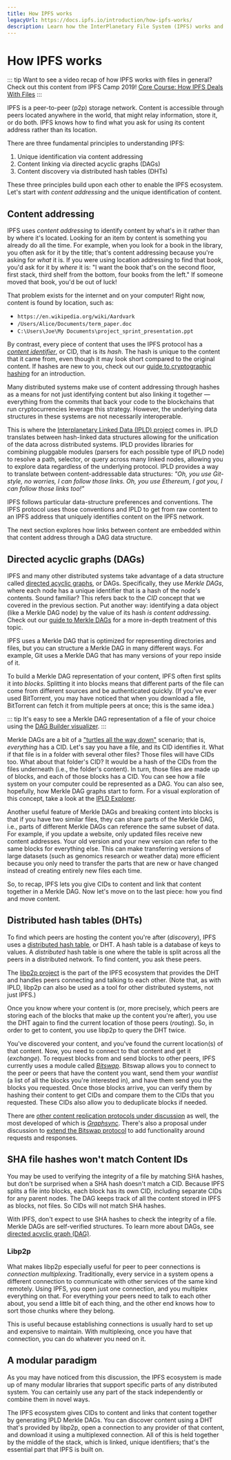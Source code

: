 ```yaml
---
title: How IPFS works
legacyUrl: https://docs.ipfs.io/introduction/how-ipfs-works/
description: Learn how the InterPlanetary File System (IPFS) works and why it's an essential part of the future internet.
---
```


# How IPFS works

::: tip
Want to see a video recap of how IPFS works with files in general? Check out this content from IPFS Camp 2019! [Core Course: How IPFS Deals With Files](https://www.youtube.com/watch?v=Z5zNPwMDYGg)
:::

IPFS is a peer-to-peer (p2p) storage network. Content is accessible through peers located anywhere in the world, that might relay information, store it, or do both. IPFS knows how to find what you ask for using its content address rather than its location.

There are three fundamental principles to understanding IPFS:

1. Unique identification via content addressing
2. Content linking via directed acyclic graphs (DAGs)
3. Content discovery via distributed hash tables (DHTs)

These three principles build upon each other to enable the IPFS ecosystem. Let's start with _content addressing_ and the unique identification of content.

## Content addressing

IPFS uses _content addressing_ to identify content by what's in it rather than by where it's located. Looking for an item by content is something you already do all the time. For example, when you look for a book in the library, you often ask for it by the title; that's content addressing because you're asking for _what_ it is. If you were using location addressing to find that book, you'd ask for it by _where_ it is: "I want the book that's on the second floor, first stack, third shelf from the bottom, four books from the left." If someone moved that book, you'd be out of luck!

That problem exists for the internet and on your computer! Right now, content is found by location, such as:

- `https://en.wikipedia.org/wiki/Aardvark`
- `/Users/Alice/Documents/term_paper.doc`
- `C:\Users\Joe\My Documents\project_sprint_presentation.ppt`

By contrast, every piece of content that uses the IPFS protocol has a [_content identifier_](content-addressing.md), or CID, that is its _hash_. The hash is unique to the content that it came from, even though it may look short compared to the original content. If hashes are new to you, check out our [guide to cryptographic hashing](hashing.md) for an introduction.

Many distributed systems make use of content addressing through hashes as a means for not just identifying content but also linking it together — everything from the commits that back your code to the blockchains that run cryptocurrencies leverage this strategy. However, the underlying data structures in these systems are not necessarily interoperable.

This is where the [Interplanetary Linked Data (IPLD) project](https://ipld.io/) comes in. IPLD translates between hash-linked data structures allowing for the unification of the data across distributed systems. IPLD provides libraries for combining pluggable modules (parsers for each possible type of IPLD node) to resolve a path, selector, or query across many linked nodes, allowing you to explore data regardless of the underlying protocol. IPLD provides a way to translate between content-addressable data structures: _"Oh, you use Git-style, no worries, I can follow those links. Oh, you use Ethereum, I got you, I can follow those links too!"_

IPFS follows particular data-structure preferences and conventions. The IPFS protocol uses those conventions and IPLD to get from raw content to an IPFS address that uniquely identifies content on the IPFS network.

The next section explores how links between content are embedded within that content address through a DAG data structure.

## Directed acyclic graphs (DAGs)

IPFS and many other distributed systems take advantage of a data structure called [directed acyclic graphs](https://en.wikipedia.org/wiki/Directed_acyclic_graph), or DAGs. Specifically, they use _Merkle DAGs_, where each node has a unique identifier that is a hash of the node's contents. Sound familiar? This refers back to the _CID_ concept that we covered in the previous section. Put another way: identifying a data object (like a Merkle DAG node) by the value of its hash _is content addressing_. Check out our [guide to Merkle DAGs](merkle-dag.md) for a more in-depth treatment of this topic.

IPFS uses a Merkle DAG that is optimized for representing directories and files, but you can structure a Merkle DAG in many different ways. For example, Git uses a Merkle DAG that has many versions of your repo inside of it.

To build a Merkle DAG representation of your content, IPFS often first splits it into _blocks_. Splitting it into blocks means that different parts of the file can come from different sources and be authenticated quickly. (If you've ever used BitTorrent, you may have noticed that when you download a file, BitTorrent can fetch it from multiple peers at once; this is the same idea.)

::: tip
It's easy to see a Merkle DAG representation of a file of your choice using the [DAG Builder visualizer](https://dag.ipfs.io/).
:::

Merkle DAGs are a bit of a ["turtles all the way down"](https://ipfs.io/ipfs/QmXoypizjW3WknFiJnKLwHCnL72vedxjQkDDP1mXWo6uco/wiki/Turtles_all_the_way_down.html) scenario; that is, _everything_ has a CID. Let's say you have a file, and its CID identifies it. What if that file is in a folder with several other files? Those files will have CIDs too. What about that folder's CID? It would be a hash of the CIDs from the files underneath (i.e., the folder's content). In turn, those files are made up of blocks, and each of those blocks has a CID. You can see how a file system on your computer could be represented as a DAG. You can also see, hopefully, how Merkle DAG graphs start to form. For a visual exploration of this concept, take a look at the [IPLD Explorer](https://explore.ipld.io/#/explore/QmSnuWmxptJZdLJpKRarxBMS2Ju2oANVrgbr2xWbie9b2D).

Another useful feature of Merkle DAGs and breaking content into blocks is that if you have two similar files, they can share parts of the Merkle DAG, i.e., parts of different Merkle DAGs can reference the same subset of data. For example, if you update a website, only updated files receive new content addresses. Your old version and your new version can refer to the same blocks for everything else. This can make transferring versions of large datasets (such as genomics research or weather data) more efficient because you only need to transfer the parts that are new or have changed instead of creating entirely new files each time.

So, to recap, IPFS lets you give CIDs to content and link that content together in a Merkle DAG. Now let's move on to the last piece: how you find and move content.

## Distributed hash tables (DHTs)

To find which peers are hosting the content you're after (_discovery_), IPFS uses a [distributed hash table](dht.md), or DHT. A hash table is a database of keys to values. A _distributed_ hash table is one where the table is split across all the peers in a distributed network. To find content, you ask these peers.

The [libp2p project](https://libp2p.io/) is the part of the IPFS ecosystem that provides the DHT and handles peers connecting and talking to each other. (Note that, as with IPLD, libp2p can also be used as a tool for other distributed systems, not just IPFS.)

Once you know where your content is (or, more precisely, which peers are storing each of the blocks that make up the content you're after), you use the DHT again to find the current location of those peers (_routing_). So, in order to get to content, you use libp2p to query the DHT twice.

You've discovered your content, and you've found the current location(s) of that content. Now, you need to connect to that content and get it (_exchange_). To request blocks from and send blocks to other peers, IPFS currently uses a module called [_Bitswap_](https://github.com/ipfs/specs/blob/master/BITSWAP.md). Bitswap allows you to connect to the peer or peers that have the content you want, send them your _wantlist_ (a list of all the blocks you're interested in), and have them send you the blocks you requested. Once those blocks arrive, you can verify them by hashing their content to get CIDs and compare them to the CIDs that you requested. These CIDs also allow you to deduplicate blocks if needed.

There are [other content replication protocols under discussion](https://github.com/ipfs/camp/blob/master/DEEP_DIVES/24-replication-protocol.md) as well, the most developed of which is [_Graphsync_](https://github.com/ipld/specs/blob/master/block-layer/graphsync/graphsync.md). There's also a proposal under discussion to [extend the Bitswap protocol](https://github.com/ipfs/go-bitswap/issues/186) to add functionality around requests and responses.

## SHA file hashes won't match Content IDs

You may be used to verifying the integrity of a file by matching SHA hashes, but don't be surprised when a SHA hash doesn't match a CID. Because IPFS splits a file into blocks, each block has its own CID, including separate CIDs for any parent nodes. The DAG keeps track of all the content stored in IPFS as blocks, not files. So CIDs will not match SHA hashes.

With IPFS, don't expect to use SHA hashes to check the integrity of a file. Merkle DAGs are self-verified structures. To learn more about DAGs, see [directed acyclic graph (DAG)](../concepts/merkle-dag.md).

### Libp2p

What makes libp2p especially useful for peer to peer connections is _connection multiplexing_. Traditionally, every service in a system opens a different connection to communicate with other services of the same kind remotely. Using IPFS, you open just one connection, and you multiplex everything on that. For everything your peers need to talk to each other about, you send a little bit of each thing, and the other end knows how to sort those chunks where they belong.

This is useful because establishing connections is usually hard to set up and expensive to maintain. With multiplexing, once you have that connection, you can do whatever you need on it.

## A modular paradigm

As you may have noticed from this discussion, the IPFS ecosystem is made up of many modular libraries that support specific parts of any distributed system. You can certainly use any part of the stack independently or combine them in novel ways.

The IPFS ecosystem gives CIDs to content and links that content together by generating IPLD Merkle DAGs. You can discover content using a DHT that's provided by libp2p, open a connection to any provider of that content, and download it using a multiplexed connection. All of this is held together by the middle of the stack, which is linked, unique identifiers; that's the essential part that IPFS is built on.
